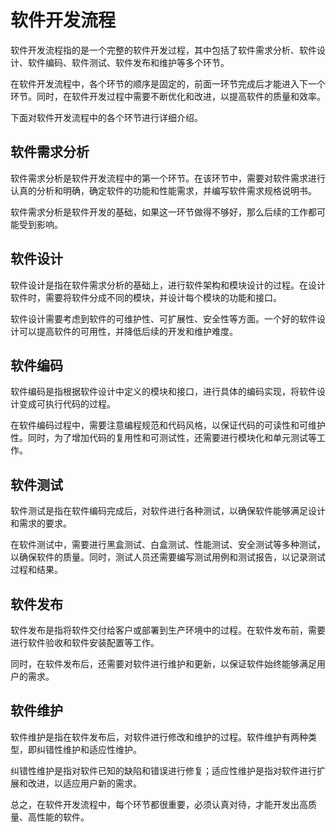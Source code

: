 # 软件开发流程
软件开发流程指的是一个完整的软件开发过程，其中包括了软件需求分析、软件设计、软件编码、软件测试、软件发布和维护等多个环节。

在软件开发流程中，各个环节的顺序是固定的，前面一环节完成后才能进入下一个环节。同时，在软件开发过程中需要不断优化和改进，以提高软件的质量和效率。

下面对软件开发流程中的各个环节进行详细介绍。

## 软件需求分析
软件需求分析是软件开发流程中的第一个环节。在该环节中，需要对软件需求进行认真的分析和明确，确定软件的功能和性能需求，并编写软件需求规格说明书。

软件需求分析是软件开发的基础，如果这一环节做得不够好，那么后续的工作都可能受到影响。

## 软件设计
软件设计是指在软件需求分析的基础上，进行软件架构和模块设计的过程。在设计软件时，需要将软件分成不同的模块，并设计每个模块的功能和接口。

软件设计需要考虑到软件的可维护性、可扩展性、安全性等方面。一个好的软件设计可以提高软件的可用性，并降低后续的开发和维护难度。

## 软件编码
软件编码是指根据软件设计中定义的模块和接口，进行具体的编码实现，将软件设计变成可执行代码的过程。

在软件编码过程中，需要注意编程规范和代码风格，以保证代码的可读性和可维护性。同时，为了增加代码的复用性和可测试性，还需要进行模块化和单元测试等工作。

## 软件测试
软件测试是指在软件编码完成后，对软件进行各种测试，以确保软件能够满足设计和需求的要求。

在软件测试中，需要进行黑盒测试、白盒测试、性能测试、安全测试等多种测试，以确保软件的质量。同时，测试人员还需要编写测试用例和测试报告，以记录测试过程和结果。

## 软件发布
软件发布是指将软件交付给客户或部署到生产环境中的过程。在软件发布前，需要进行软件验收和软件安装配置等工作。

同时，在软件发布后，还需要对软件进行维护和更新，以保证软件始终能够满足用户的需求。

## 软件维护
软件维护是指在软件发布后，对软件进行修改和维护的过程。软件维护有两种类型，即纠错性维护和适应性维护。

纠错性维护是指对软件已知的缺陷和错误进行修复；适应性维护是指对软件进行扩展和改进，以适应用户新的需求。

总之，在软件开发流程中，每个环节都很重要，必须认真对待，才能开发出高质量、高性能的软件。